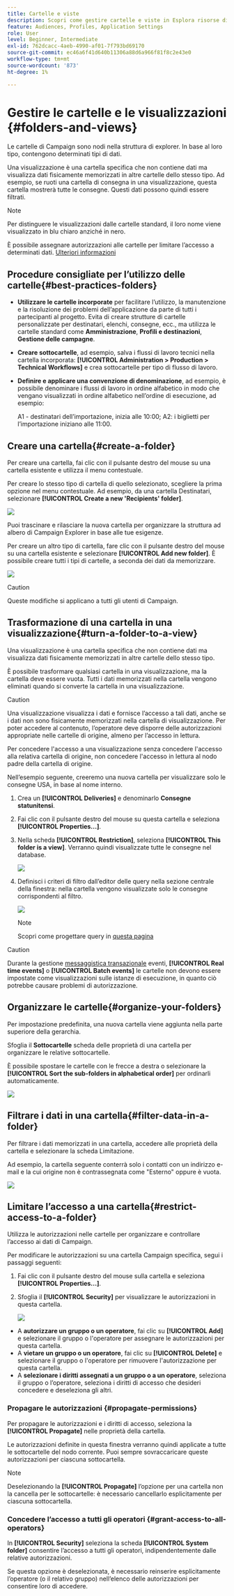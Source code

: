 ```yaml
---
title: Cartelle e viste
description: Scopri come gestire cartelle e viste in Esplora risorse di Campaign
feature: Audiences, Profiles, Application Settings
role: User
level: Beginner, Intermediate
exl-id: 762dcacc-4aeb-4990-af01-7f793bd69170
source-git-commit: ec46a6f41d640b11306a88d6a966f81f8c2e43e0
workflow-type: tm+mt
source-wordcount: '873'
ht-degree: 1%

---
```


# Gestire le cartelle e le visualizzazioni {#folders-and-views}

Le cartelle di Campaign sono nodi nella struttura di explorer. In base al loro tipo, contengono determinati tipi di dati.

Una visualizzazione è una cartella specifica che non contiene dati ma visualizza dati fisicamente memorizzati in altre cartelle dello stesso tipo. Ad esempio, se ruoti una cartella di consegna in una visualizzazione, questa cartella mostrerà tutte le consegne. Questi dati possono quindi essere filtrati.


>[!NOTE]
>Per distinguere le visualizzazioni dalle cartelle standard, il loro nome viene visualizzato in blu chiaro anziché in nero.

È possibile assegnare autorizzazioni alle cartelle per limitare l’accesso a determinati dati. [Ulteriori informazioni](#restrict-access-to-a-folder)

## Procedure consigliate per l’utilizzo delle cartelle{#best-practices-folders}

* **Utilizzare le cartelle incorporate** per facilitare l’utilizzo, la manutenzione e la risoluzione dei problemi dell’applicazione da parte di tutti i partecipanti al progetto. Evita di creare strutture di cartelle personalizzate per destinatari, elenchi, consegne, ecc., ma utilizza le cartelle standard come **Amministrazione**, **Profili e destinazioni**, **Gestione delle campagne**.

* **Creare sottocartelle**, ad esempio, salva i flussi di lavoro tecnici nella cartella incorporata: **[!UICONTROL Administration > Production > Technical Workflows]** e crea sottocartelle per tipo di flusso di lavoro.

* **Definire e applicare una convenzione di denominazione**, ad esempio, è possibile denominare i flussi di lavoro in ordine alfabetico in modo che vengano visualizzati in ordine alfabetico nell’ordine di esecuzione, ad esempio:

   A1 - destinatari dell’importazione, inizia alle 10:00; A2: i biglietti per l’importazione iniziano alle 11:00.

## Creare una cartella{#create-a-folder}

Per creare una cartella, fai clic con il pulsante destro del mouse su una cartella esistente e utilizza il menu contestuale.

Per creare lo stesso tipo di cartella di quello selezionato, scegliere la prima opzione nel menu contestuale. Ad esempio, da una cartella Destinatari, selezionare **[!UICONTROL Create a new 'Recipients' folder]**.

![](assets/create-recipient-folder.png)

Puoi trascinare e rilasciare la nuova cartella per organizzare la struttura ad albero di Campaign Explorer in base alle tue esigenze.

Per creare un altro tipo di cartella, fare clic con il pulsante destro del mouse su una cartella esistente e selezionare **[!UICONTROL Add new folder]**. È possibile creare tutti i tipi di cartelle, a seconda dei dati da memorizzare.

![](assets/add-new-folder.png)

>[!CAUTION]
>Queste modifiche si applicano a tutti gli utenti di Campaign.

## Trasformazione di una cartella in una visualizzazione{#turn-a-folder-to-a-view}

Una visualizzazione è una cartella specifica che non contiene dati ma visualizza dati fisicamente memorizzati in altre cartelle dello stesso tipo.

È possibile trasformare qualsiasi cartella in una visualizzazione, ma la cartella deve essere vuota. Tutti i dati memorizzati nella cartella vengono eliminati quando si converte la cartella in una visualizzazione.

>[!CAUTION]
>
>Una visualizzazione visualizza i dati e fornisce l’accesso a tali dati, anche se i dati non sono fisicamente memorizzati nella cartella di visualizzazione. Per poter accedere al contenuto, l’operatore deve disporre delle autorizzazioni appropriate nelle cartelle di origine, almeno per l’accesso in lettura.
>
>Per concedere l&#39;accesso a una visualizzazione senza concedere l&#39;accesso alla relativa cartella di origine, non concedere l&#39;accesso in lettura al nodo padre della cartella di origine.

Nell’esempio seguente, creeremo una nuova cartella per visualizzare solo le consegne USA, in base al nome interno.

1. Crea un **[!UICONTROL Deliveries]** e denominarlo **Consegne statunitensi**.
1. Fai clic con il pulsante destro del mouse su questa cartella e seleziona **[!UICONTROL Properties...]**.
1. Nella scheda **[!UICONTROL Restriction]**, seleziona **[!UICONTROL This folder is a view]**. Verranno quindi visualizzate tutte le consegne nel database.

   ![](assets/this-folder-is-a-view.png)

1. Definisci i criteri di filtro dall’editor delle query nella sezione centrale della finestra: nella cartella vengono visualizzate solo le consegne corrispondenti al filtro.

   ![](assets/filter-view.png)

   >[!NOTE]
   >
   >Scopri come progettare query in [questa pagina](create-filters.md#advanced-filters)


>[!CAUTION]
>
>Durante la gestione [messaggistica transazionale](../send/transactional.md) eventi, **[!UICONTROL Real time events]** o **[!UICONTROL Batch events]** le cartelle non devono essere impostate come visualizzazioni sulle istanze di esecuzione, in quanto ciò potrebbe causare problemi di autorizzazione.

## Organizzare le cartelle{#organize-your-folders}

Per impostazione predefinita, una nuova cartella viene aggiunta nella parte superiore della gerarchia.

Sfoglia il **Sottocartelle** scheda delle proprietà di una cartella per organizzare le relative sottocartelle.

È possibile spostare le cartelle con le frecce a destra o selezionare la **[!UICONTROL Sort the sub-folders in alphabetical order]** per ordinarli automaticamente.

![](assets/sort-folders.png)


## Filtrare i dati in una cartella{#filter-data-in-a-folder}

Per filtrare i dati memorizzati in una cartella, accedere alle proprietà della cartella e selezionare la scheda Limitazione.

Ad esempio, la cartella seguente conterrà solo i contatti con un indirizzo e-mail e la cui origine non è contrassegnata come &quot;Esterno&quot; oppure è vuota.

![](assets/add-a-filter-to-a-folder.png)


## Limitare l’accesso a una cartella{#restrict-access-to-a-folder}

Utilizza le autorizzazioni nelle cartelle per organizzare e controllare l’accesso ai dati di Campaign.

Per modificare le autorizzazioni su una cartella Campaign specifica, segui i passaggi seguenti:

1. Fai clic con il pulsante destro del mouse sulla cartella e seleziona **[!UICONTROL Properties...]**.
1. Sfoglia il **[!UICONTROL Security]** per visualizzare le autorizzazioni in questa cartella.

   ![](assets/folder-permissions.png)

* A **autorizzare un gruppo o un operatore**, fai clic su **[!UICONTROL Add]** e selezionare il gruppo o l&#39;operatore per assegnare le autorizzazioni per questa cartella.
* A **vietare un gruppo o un operatore**, fai clic su **[!UICONTROL Delete]** e selezionare il gruppo o l&#39;operatore per rimuovere l&#39;autorizzazione per questa cartella.
* A **selezionare i diritti assegnati a un gruppo o a un operatore**, seleziona il gruppo o l’operatore, seleziona i diritti di accesso che desideri concedere e deseleziona gli altri.

### Propagare le autorizzazioni {#propagate-permissions}

Per propagare le autorizzazioni e i diritti di accesso, seleziona la **[!UICONTROL Propagate]** nelle proprietà della cartella.

Le autorizzazioni definite in questa finestra verranno quindi applicate a tutte le sottocartelle del nodo corrente. Puoi sempre sovraccaricare queste autorizzazioni per ciascuna sottocartella.

>[!NOTE]
>
>Deselezionando la **[!UICONTROL Propagate]** l’opzione per una cartella non la cancella per le sottocartelle: è necessario cancellarlo esplicitamente per ciascuna sottocartella.

### Concedere l’accesso a tutti gli operatori {#grant-access-to-all-operators}

In **[!UICONTROL Security]** seleziona la scheda **[!UICONTROL System folder]** consentire l’accesso a tutti gli operatori, indipendentemente dalle relative autorizzazioni.

Se questa opzione è deselezionata, è necessario reinserire esplicitamente l’operatore (o il relativo gruppo) nell’elenco delle autorizzazioni per consentire loro di accedere.

